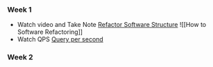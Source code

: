 ### Week 1 
- Watch video and Take Note [Refactor Software Structure](https://www.youtube.com/watch?v=7PGCvpJl_0o)  ![[How to Software Refactoring]]
- Watch QPS [Query per second](https://www.youtube.com/watch?v=dpDGXbe_LeE)  

### Week 2


